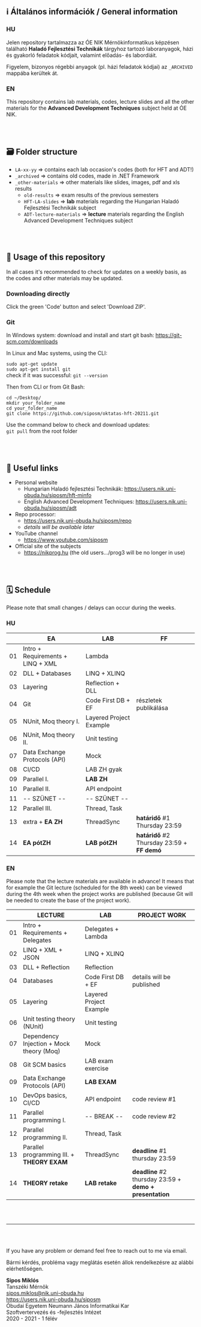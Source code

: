 ## ℹ️ Általános információk / General information

### HU
Jelen repository tartalmazza az ÓE NIK Mérnökinformatikus képzésen található **Haladó Fejlesztési Technikák** tárgyhoz tartozó laboranyagok, házi és gyakorló feladatok kódjait, valamint előadás- és labordiáit.

Figyelem, bizonyos régebbi anyagok (pl. házi feladatok kódjai) az `_ARCHIVED` mappába kerültek át.

### EN
This repository contains lab materials, codes, lecture slides and all the other materials for the **Advanced Development Techniques** subject held at ÓE NIK.

<br><br>

## 🗃 Folder structure
- `LA-xx-yy` => contains each lab occasion's codes (both for HFT and ADT!)
- `_archived` => contains old codes, made in .NET Framework
- `_other-materials` => other materials like slides, images, pdf and xls results
    - `old-results` => exam results of the previous semesters
    - `HFT-LA-slides` => **lab** materials regarding the Hungarian Haladó Fejlesztési Technikák subject
    - `ADT-lecture-materials` => **lecture** materials regarding the English Advanced Development Techniques subject

<br><br>

## 🔧 Usage of this repository
In all cases it's recommended to check for updates on a weekly basis, as the codes and other materials may be updated.

### Downloading directly
Click the green 'Code' button and select 'Download ZIP'.

### Git
In Windows system: download and install and start git bash: https://git-scm.com/downloads

In Linux and Mac systems, using the CLI:

`sudo apt-get update`\
`sudo apt-get install git`\
check if it was successful: `git --version`

Then from CLI or from Git Bash:

`cd ~/Desktop/`\
`mkdir your_folder_name`\
`cd your_folder_name`\
`git clone https://github.com/siposm/oktatas-hft-20211.git`

Use the command below to check and download updates:\
`git pull` from the root folder

<br><br>

## 🔗 Useful links
- Personal website
  - Hungarian Haladó fejlesztési Technikák: https://users.nik.uni-obuda.hu/siposm/hft-minfo
  - English Advanced Development Techniques: https://users.nik.uni-obuda.hu/siposm/adt
- Repo processor:
  - https://users.nik.uni-obuda.hu/siposm/repo
  - *details will be available later*
- YouTube channel
  - https://www.youtube.com/siposm
- Official site of the subjects
  - https://nikprog.hu (the old users.../prog3 will be no longer in use)

<br><br>

## 🗓 Schedule

Please note that small changes / delays can occur during the weeks.

### HU

|    | EA                                | LAB                                     | FF                                           |
| -- | --------------------------------- | --------------------------------------- | -------------------------------------------- |
| 01 | Intro + Requirements + LINQ + XML | Lambda                                  |                                              |
| 02 | DLL + Databases                   | LINQ + XLINQ                            |                                              |
| 03 | Layering                          | Reflection + DLL                        |                                              |
| 04 | Git                               | Code First DB + EF                      | részletek publikálása                        |
| 05 | NUnit, Moq theory I.              | Layered Project Example                 |                                              |
| 06 | NUnit, Moq theory II.             | Unit testing                            |                                              |
| 07 | Data Exchange Protocols (API)     | Mock                                    |                                              |
| 08 | CI/CD                             | LAB ZH gyak                             |                                              |
| 09 | Parallel I.                       | **LAB ZH**                              |                                              |
| 10 | Parallel II.                      | API endpoint                            |                                              |
| 11 | \-- SZÜNET --                     | \-- SZÜNET --                           |                                              |
| 12 | Parallel III.                     | Thread, Task                            |                                              |
| 13 | extra + **EA ZH**                 | ThreadSync                              | **határidő** #1 Thursday 23:59               |
| 14 | **EA pótZH**                      | **LAB pótZH**                           | **határidő** #2 Thursday 23:59 + **FF demó** |


### EN

Please note that the lecture materials are available in advance! It means that for example the Git lecture (scheduled for the 8th week) can be viewed during the 4th week when the project works are published (because Git will be needed to create the base of the project work).

|    | LECTURE                                    | LAB                                     | PROJECT WORK                                            |
| -- | ------------------------------------------ | --------------------------------------- | ------------------------------------------------------- |
| 01 | Intro + Requirements + Delegates           | Delegates + Lambda                      |                                                         |
| 02 | LINQ + XML + JSON                          | LINQ + XLINQ                            |                                                         |
| 03 | DLL + Reflection                           | Reflection                              |                                                         |
| 04 | Databases                                  | Code First DB + EF                      | details will be published                               |
| 05 | Layering                                   | Layered Project Example                 |                                                         |
| 06 | Unit testing theory (NUnit)                | Unit testing                            |                                                         |
| 07 | Dependency Injection + Mock theory (Moq)   | Mock                                    |                                                         |
| 08 | Git SCM basics                             | LAB exam exercise                       |                                                         |
| 09 | Data Exchange Protocols (API)              | **LAB EXAM**                            |                                                         |
| 10 | DevOps basics, CI/CD                       | API endpoint                            | code review #1                                          |
| 11 | Parallel programming I.                    | \-- BREAK --                            | code review #2                                          |
| 12 | Parallel programming II.                   | Thread, Task                            |                                                         |
| 13 | Parallel programming III. + **THEORY EXAM**| ThreadSync                              | **deadline** #1 thursday 23:59                          |
| 14 | **THEORY retake**                          | **LAB retake**                          | **deadline** #2 thursday 23:59 + **demo + presentation**|


<br><br>

---

<br><br>

If you have any problem or demand feel free to reach out to me via email.

Bármi kérdés, probléma vagy meglátás esetén állok rendelkezésre az alábbi elérhetőségen.

**Sipos Miklós**\
Tanszéki Mérnök\
sipos.miklos@nik.uni-obuda.hu\
https://users.nik.uni-obuda.hu/siposm \
Óbudai Egyetem Neumann János Informatikai Kar\
Szoftvertervezés és -fejlesztés Intézet\
2020 - 2021 - 1 félév

